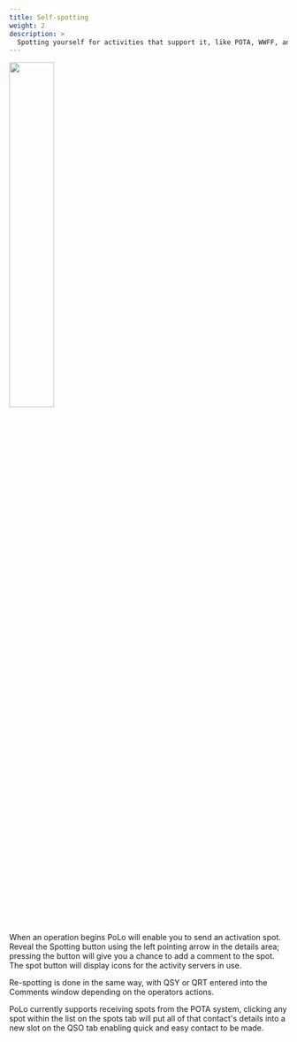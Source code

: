 ```yaml
---
title: Self-spotting
weight: 2
description: >
  Spotting yourself for activities that support it, like POTA, WWFF, and GMA.
---
```


<img src="self-spotting1.gif" width='40%' class='h2k-device-screen h2k-float-right' />

When an operation begins PoLo will enable you to send an activation spot. Reveal the Spotting button using the left pointing arrow in the details area; pressing the button will give you a chance to add a comment to the spot. The spot button will display icons for the activity servers in use.

Re-spotting is done in the same way, with QSY or QRT entered into the Comments window depending on the operators actions.

PoLo currently supports receiving spots from the POTA system, clicking any spot within the list on the spots tab will put all of that contact's details into a new slot on the QSO tab enabling quick and easy contact to be made.
